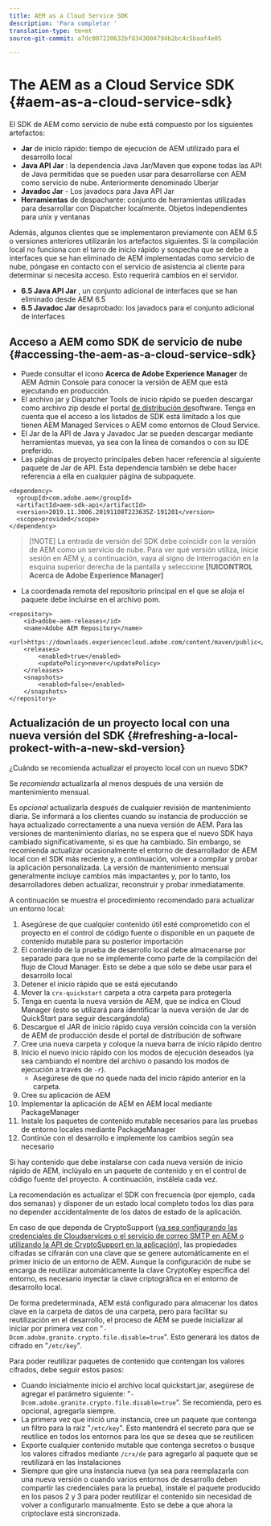 ```yaml
---
title: AEM as a Cloud Service SDK
description: 'Para completar '
translation-type: tm+mt
source-git-commit: a7dc007230632bf8343004794b2bc4c5baaf4e05

---
```



# The AEM as a Cloud Service SDK {#aem-as-a-cloud-service-sdk}

El SDK de AEM como servicio de nube está compuesto por los siguientes artefactos:

* **Jar** de inicio rápido: tiempo de ejecución de AEM utilizado para el desarrollo local
* **Java API Jar** : la dependencia Java Jar/Maven que expone todas las API de Java permitidas que se pueden usar para desarrollarse con AEM como servicio de nube. Anteriormente denominado Uberjar
* **Javadoc Jar** - Los javadocs para Java API Jar
* **Herramientas** de despachante: conjunto de herramientas utilizadas para desarrollar con Dispatcher localmente. Objetos independientes para unix y ventanas

Además, algunos clientes que se implementaron previamente con AEM 6.5 o versiones anteriores utilizarán los artefactos siguientes. Si la compilación local no funciona con el tarro de inicio rápido y sospecha que se debe a interfaces que se han eliminado de AEM implementadas como servicio de nube, póngase en contacto con el servicio de asistencia al cliente para determinar si necesita acceso. Esto requerirá cambios en el servidor.

* **6.5 Java API Jar** , un conjunto adicional de interfaces que se han eliminado desde AEM 6.5
* **6.5 Javadoc Jar** desaprobado: los javadocs para el conjunto adicional de interfaces

## Acceso a AEM como SDK de servicio de nube {#accessing-the-aem-as-a-cloud-service-sdk}

* Puede consultar el icono **Acerca de Adobe Experience Manager** de AEM Admin Console para conocer la versión de AEM que está ejecutando en producción.
* El archivo jar y Dispatcher Tools de inicio rápido se pueden descargar como archivo zip desde el portal [de distribución de](https://downloads.experiencecloud.adobe.com/content/software-distribution/en/aemcloud.html)software. Tenga en cuenta que el acceso a los listados de SDK está limitado a los que tienen AEM Managed Services o AEM como entornos de Cloud Service.
* El Jar de la API de Java y Javadoc Jar se pueden descargar mediante herramientas muevas, ya sea con la línea de comandos o con su IDE preferido.
* Las páginas de proyecto principales deben hacer referencia al siguiente paquete de Jar de API. Esta dependencia también se debe hacer referencia a ella en cualquier página de subpaquete.

```
<dependency>
  <groupId>com.adobe.aem</groupId>
  <artifactId>aem-sdk-api</artifactId>
  <version>2019.11.3006.20191108T223635Z-191201</version> 
  <scope>provided</scope>
</dependency>
```

> [!NOTE] La entrada de versión del SDK debe coincidir con la versión de AEM como un servicio de nube. Para ver qué versión utiliza, inicie sesión en AEM y, a continuación, vaya al signo de interrogación en la esquina superior derecha de la pantalla y seleccione **[!UICONTROL Acerca de Adobe Experience Manager]**

* La coordenada remota del repositorio principal en el que se aloja el paquete debe incluirse en el archivo pom.

```
<repository>
    <id>adobe-aem-releases</id>
    <name>Adobe AEM Repository</name>
    <url>https://downloads.experiencecloud.adobe.com/content/maven/public</url>
    <releases>
        <enabled>true</enabled>
        <updatePolicy>never</updatePolicy>
    </releases>
    <snapshots>
        <enabled>false</enabled>
    </snapshots>
</repository>
```

## Actualización de un proyecto local con una nueva versión del SDK {#refreshing-a-local-prokect-with-a-new-skd-version}

¿Cuándo se recomienda actualizar el proyecto local con un nuevo SDK?

Se *recomienda* actualizarla al menos después de una versión de mantenimiento mensual.

Es *opcional* actualizarla después de cualquier revisión de mantenimiento diaria. Se informará a los clientes cuando su instancia de producción se haya actualizado correctamente a una nueva versión de AEM. Para las versiones de mantenimiento diarias, no se espera que el nuevo SDK haya cambiado significativamente, si es que ha cambiado. Sin embargo, se recomienda actualizar ocasionalmente el entorno de desarrollador de AEM local con el SDK más reciente y, a continuación, volver a compilar y probar la aplicación personalizada. La versión de mantenimiento mensual generalmente incluye cambios más impactantes y, por lo tanto, los desarrolladores deben actualizar, reconstruir y probar inmediatamente.

A continuación se muestra el procedimiento recomendado para actualizar un entorno local:

1. Asegúrese de que cualquier contenido útil esté comprometido con el proyecto en el control de código fuente o disponible en un paquete de contenido mutable para su posterior importación
1. El contenido de la prueba de desarrollo local debe almacenarse por separado para que no se implemente como parte de la compilación del flujo de Cloud Manager. Esto se debe a que sólo se debe usar para el desarrollo local
1. Detener el inicio rápido que se está ejecutando
1. Mover la `crx-quickstart` carpeta a otra carpeta para protegerla
1. Tenga en cuenta la nueva versión de AEM, que se indica en Cloud Manager (esto se utilizará para identificar la nueva versión de Jar de QuickStart para seguir descargándola)
1. Descargue el JAR de inicio rápido cuya versión coincida con la versión de AEM de producción desde el portal de distribución de software
1. Cree una nueva carpeta y coloque la nueva barra de inicio rápido dentro
1. Inicio el nuevo inicio rápido con los modos de ejecución deseados (ya sea cambiando el nombre del archivo o pasando los modos de ejecución a través de `-r`).
   * Asegúrese de que no quede nada del inicio rápido anterior en la carpeta.
1. Cree su aplicación de AEM
1. Implementar la aplicación de AEM en AEM local mediante PackageManager
1. Instale los paquetes de contenido mutable necesarios para las pruebas de entorno locales mediante PackageManager
1. Continúe con el desarrollo e implemente los cambios según sea necesario

Si hay contenido que debe instalarse con cada nueva versión de inicio rápido de AEM, inclúyalo en un paquete de contenido y en el control de código fuente del proyecto. A continuación, instálela cada vez.

La recomendación es actualizar el SDK con frecuencia (por ejemplo, cada dos semanas) y disponer de un estado local completo todos los días para no depender accidentalmente de los datos de estado de la aplicación.

En caso de que dependa de CryptoSupport ([ya sea configurando las credenciales de Cloudservices o el servicio de correo SMTP en AEM o utilizando la API de CryptoSupport en la aplicación](https://helpx.adobe.com/experience-manager/6-5/sites/developing/using/reference-materials/javadoc/com/adobe/granite/crypto/CryptoSupport.html)), las propiedades cifradas se cifrarán con una clave que se genere automáticamente en el primer inicio de un entorno de AEM. Aunque la configuración de nube se encarga de reutilizar automáticamente la clave CryptoKey específica del entorno, es necesario inyectar la clave criptográfica en el entorno de desarrollo local.

De forma predeterminada, AEM está configurado para almacenar los datos clave en la carpeta de datos de una carpeta, pero para facilitar su reutilización en el desarrollo, el proceso de AEM se puede inicializar al iniciar por primera vez con &quot;`-Dcom.adobe.granite.crypto.file.disable=true`&quot;. Esto generará los datos de cifrado en &quot;`/etc/key`&quot;.

Para poder reutilizar paquetes de contenido que contengan los valores cifrados, debe seguir estos pasos:

* Cuando inicialmente inicio el archivo local quickstart.jar, asegúrese de agregar el parámetro siguiente: &quot;`-Dcom.adobe.granite.crypto.file.disable=true`&quot;. Se recomienda, pero es opcional, agregarla siempre.
* La primera vez que inició una instancia, cree un paquete que contenga un filtro para la raíz &quot;`/etc/key`&quot;. Esto mantendrá el secreto para que se reutilice en todos los entornos para los que se desea que se reutilicen
* Exporte cualquier contenido mutable que contenga secretos o busque los valores cifrados mediante `/crx/de` para agregarlo al paquete que se reutilizará en las instalaciones
* Siempre que gire una instancia nueva (ya sea para reemplazarla con una nueva versión o cuando varios entornos de desarrollo deben compartir las credenciales para la prueba), instale el paquete producido en los pasos 2 y 3 para poder reutilizar el contenido sin necesidad de volver a configurarlo manualmente. Esto se debe a que ahora la criptoclave está sincronizada.